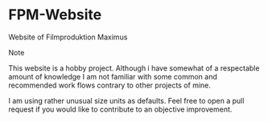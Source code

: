 # FPM-Website
Website of Filmproduktion Maximus

> [!NOTE]
> This website is a hobby project. Although i have somewhat of a respectable amount of knowledge I am not familiar with some common and recommended work flows contrary to other projects of mine.

I am using rather unusual size units as defaults. Feel free to open a pull request if you would like to contribute to an objective improvement.